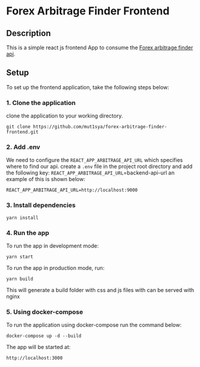 # Forex Arbitrage Finder Frontend

## Description

This is a simple react js frontend App to consume  the [Forex arbitrage finder api](https://github.com/mut1sya/forex-arbitrage-finder-api).

## Setup

To set up  the frontend application, take the following steps below:  
### 1. Clone the application

clone the application to your working directory.

    git clone https://github.com/mut1sya/forex-arbitrage-finder-frontend.git

### 2. Add .env

We need to configure the `REACT_APP_ARBITRAGE_API_URL` which specifies where to find our api.
create a `.env` file in the project root directory and add the following key:
`REACT_APP_ARBITRAGE_API_URL`=backend-api-url
an example of this is shown below:

    REACT_APP_ARBITRAGE_API_URL=http://localhost:9000
 

### 3. Install dependencies

    yarn install

### 4. Run the app

To run the app in development mode:

    yarn start

To run the app in production mode, run:
   
    yarn build

This will generate a build folder with  css and js files with can be served with nginx 


### 5. Using docker-compose

To run the application using docker-compose run the command below:

    docker-compose up -d --build  

The app will be started  at:    

    http://localhost:3000